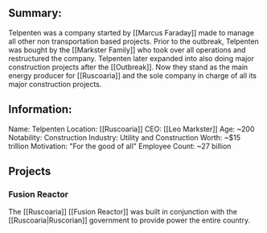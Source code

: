 ## Summary:
Telpenten was a company started by [[Marcus Faraday]] made to manage all other non transportation based projects. Prior to the outbreak, Telpenten was bought by the [[Markster Family]] who took over all operations and restructured the company. Telpenten later expanded into also doing major construction projects after the [[Outbreak]]. Now they stand as the main energy producer for [[Ruscoaria]] and the sole company in charge of all its major construction projects.
## Information:
Name: Telpenten
Location: [[Ruscoaria]]
CEO: [[Leo Markster]]
Age: ~200
Notability: Construction
Industry: Utility and Construction
Worth: ~$15 trillion 
Motivation: "For the good of all"
Employee Count: ~27 billion
## Projects
### Fusion Reactor
The [[Ruscoaria]] [[Fusion Reactor]] was built in conjunction with the [[Ruscoaria|Ruscorian]] government to provide power the entire country. 